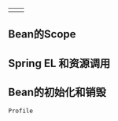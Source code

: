 |  |  |
| :--- | :--- |
|  |  |

## Bean的Scope

## Spring EL 和资源调用

## Bean的初始化和销毁

```
Profile
```

```

```



